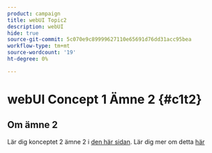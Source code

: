 ```yaml
---
product: campaign
title: webUI Topic2
description: webUI
hide: true
source-git-commit: 5c070e9c89999627110e65691d76dd31acc95bea
workflow-type: tm+mt
source-wordcount: '19'
ht-degree: 0%

---
```


# webUI Concept 1 Ämne 2 {#c1t2}

## Om ämne 2

Lär dig konceptet 2 ämne 2 i [den här sidan](../concept2/topic2.md).
Lär dig mer om detta [här](../../automation/workflow/about-workflows.md)
